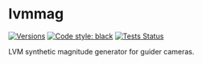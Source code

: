 # lvmmag

[![Versions](https://img.shields.io/badge/python->3.9-blue)](https://docs.python.org/3/)
[![Code style: black](https://img.shields.io/badge/code%20style-black-000000.svg)](https://github.com/psf/black)
[![Tests Status](https://github.com/sdss/lvmmag/workflows/Test/badge.svg)](https://github.com/sdss/lvmmag/actions)

LVM synthetic magnitude generator for guider cameras.
